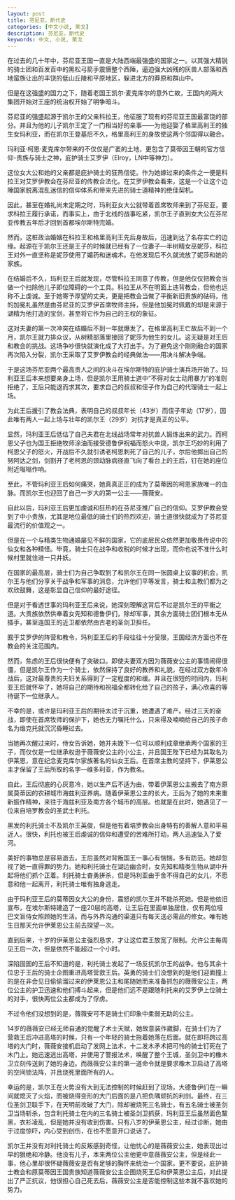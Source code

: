 ```yaml
---
layout: post
title: 芬尼亚，断代史
categories: [中文小说, 莱戈]
description: 芬尼亚，断代史
keywords: 中文, 小说, 莱戈
---
```



在过去的几十年中，芬尼亚王国一直是大陆西端最强盛的国家之一。以其强大精锐的骑士团和百发百中的黑松弓箭手震慑整个西陲，逼迫强大凶残的灰兽人部落和西地蛮族让出的丰饶的低山丘陵和平原地区，躲进北方的莽原和群山中。

但是在这强盛的国力之下，随着老国王凯尔·麦克库尔的意外亡故，王国内的两大集团开始对王座的统治权开始了明争暗斗。

芬尼亚的强盛起源于凯尔王的父亲科拉王，他征服了现有的芬尼亚王国最富饶的部分。并且为他的儿子凯尔王定了一门相当好的亲事——为他迎娶了格里高利王的独生女玛利亚，而在凯尔王登基后不久，格里高利王的身故使这两个邻国得以融合。

玛利亚·柯恩·麦克库尔带来的不仅仅是广袤的土地，更包含了莫蒂因王朝的官方信仰-贵族与骑士之神，庇护骑士艾罗伊（Elroy，LN中等神力）。

这位女大公和她的父亲都是庇护骑士的狂热信徒。作为她嫁过来的条件之一便是科拉王对艾罗伊教会在芬尼亚的传教合法化。在艾罗伊教会看来，这是一个让这个边陲国家脱离混乱迷信的信仰体系和带来先进的骑士道精神的绝佳契机。

因此，甚至在婚礼尚未定期之时，玛利亚女大公就带着首席牧师来到了芬尼亚，要求科拉王履行承诺，而事实上，由于北线的战事吃紧，凯尔王子直到女大公在芬尼亚传教五年后才回到首都埃尔斯特完婚。

然而，这桩政治婚姻在科拉王和格里高利王先后身故后，迅速到达了名存实亡的边缘。起源在于凯尔王还是王子的时候就已经有了一位妻子—半树精女巫妮莎，科拉王对外一直坚称是妮莎使用了媚药和迷魂术。在他发现后不久就流放了妮莎和她的家族。

在结婚后不久，玛利亚王后就发现，尽管科拉王同意了传教，但是他仅仅把教会当做一个扫除他儿子即位障碍的一个工具。科拉王从不在明面上违背教会，但他也远称不上虔诚。至于她寄予厚望的丈夫，更是把教会当做了平衡新旧贵族的砝码，他的加冕礼虽然是由芬尼亚的艾罗伊首席牧师主持，但是他加冕时佩戴的却是来源于湖精为他打造的宝剑，甚至将它作为自己的王权的象征。

这对夫妻的第一次冲突在结婚后不到一年就爆发了。在格里高利王亡故后不到一个月，凯尔王就力排众议，从树精部落里接回了妮莎为他生的女儿。这无疑是对王后和教会的挑战。这场争吵很快就演化成了大打出手。为了避免这个刚刚融合的国家再次陷入分裂，凯尔王采取了艾罗伊教会的经典做法——用决斗解决争端。

于是这场芬尼亚两个最高贵人之间的决斗在埃尔斯特的庇护骑士演兵场开始了。玛利亚王后本来想要亲身上场，但是凯尔王用骑士道中“不得对女士动用暴力”的准则拒绝了，王后只能退而求其次，要求自己的叔叔和侄子作为自己的代理骑士一起上场。

为此王后援引了教会法典，表明自己的叔叔年长（43岁）而侄子年幼（17岁），因此唯有两人一起上场与壮年的凯尔王（29岁）对抗才是真正的公平。

显然，玛利亚王后低估了自己夫君在北线战场常年对抗兽人锻炼出来的武力。而柯恩父子也为国王拒绝牧师涂油而接受德鲁伊祝福而怒火中烧，凯尔王巧妙的利用了柯恩父子的怒火，开战后不久就引诱老柯恩刺死了自己的儿子，尔后他掷出自己的努阿达之剑，剑割开了老柯恩的颈动脉病径直飞向了看台上的王后，钉在她的座位附近嗡嗡作响。

至此，不管玛利亚王后如何痛哭，她真真正正的成为了莫蒂因的柯恩家族唯一的血脉。而凯尔王也迎回了自己一岁大的第一公主——薇薇安。

自此以后，玛利亚王后更加虔诚和狂热的在芬尼亚推广自己的信仰。艾罗伊教会受到了中小贵族，尤其是地位最低的骑士们的热烈欢迎，骑士道很快就成为了芬尼亚最流行的价值观之一。

但是在一个与精类生物通婚屡见不鲜的国家，它的底层民众依然更加敬畏传说中的仙女和各种精怪。毕竟，骑士只在战争和收税的时候才出现，而你也说不准什么时候村里就住进一只井妖。

在国家的最高层，骑士们为自己争取到了和凯尔王在同一张圆桌上议事的机会，凯尔王与他们分享关于战争和军事的消息，允许他们平等发言，骑士和主教们都为之欢欣鼓舞，这是彰显自己信仰的最好途径。

但是对于看透世事的玛利亚王后来说，她深刻理解这背后不过是凯尔王的平衡之道。大贵族依然供奉着女先知和德鲁伊们，除却军事，其余方面骑士团们根本无从插手，甚至连国王的近卫都依然由古老的圣剑卫担任。

囿于艾罗伊的阵营和教令，玛利亚王后的手段往往十分受限，王国经济方面也不在教会的关注范围内。

然而，焦虑的王后很快便有了突破口。即使夫妻双方因为薇薇安公主的事情闹得很僵，但是凯尔王作为一个骑士，依然保持了良好的教养和礼貌，在经过双方数年冷战后，这对最尊贵的夫妇关系得到了一定程度的和缓。并且在很短的时间内，玛利亚王后就怀孕了，她将自己的期待和祝福全都转化给了自己的孩子，满心欣喜的等待诞下一位继承人。

不幸的是，或许是玛利亚王后的期待太过于沉重，她遭遇了难产。经过三天的奋战，即使在首席牧师的保护下，她也无力嘱托什么，只来得及喃喃给自己的孩子命名为维克托就沉沉昏睡过去。

当她再次醒过来时，侍女告诉她，她并未娩下一位可以顺利成章继承两个国家的王子，而仅仅是一位继承权逊于薇薇安公主的小公主，并且国王陛下已经为其取名为伊莱恩，意在纪念麦克库尔家族著名的仙女王后。在首席主教的坚持下，伊莱恩公主才保留了王后所取的名字—维多利亚，作为教名。

自此，王后彻底的心灰意冷，她以生产后不适为由，带着伊莱恩公主搬去了南方原属莫蒂因的农耕城市海兹利亚养病。随着伊莱恩公主的长大，王后为了她的未来重新振作精神，来往于海兹利亚及南方各个城市的高层。也就是在此时，她遇见了一位来自培罗教会的圣武士利托。

黑发的利托骑士不及凯尔王英俊，但是他有着培罗教会出身特有的善解人意和平易近人。很快，利托也被王后虔诚的信仰和遭受的苦难所打动，两人迅速坠入了爱河。

美好的事物总是容易逝去，王后虽然对背叛国王一事心有惴惴，多有防范。她却忽视了她一直得罪的势力。她和利托骑士在湖边幽会时，女先知和精类生物从湖中升起将他们抓个正着。利托骑士奋勇拼杀，但是玛利亚由于舍不得自己的女儿，不愿意和他一起离开，利托骑士唯有独身逃走。

由于玛利亚王后的莫蒂因女大公的身份，震怒的凯尔王并不能杀死她。但是他依旧宣布，在埃尔斯特建造了一座20层的高塔，让王后在里面单独居住，仅有两位哑巴文盲侍女照顾她的生活。而与外界沟通的渠道只有每天送必需品的修女。唯有她生日那天允许伊莱恩公主前去探望一次。

直到后来，十岁的伊莱恩公主强烈恳求，才让这位君王放宽了限制。允许公主每周见王后一次，但是依然不能超过一个小时。

深陷囹圄的王后不知道的是，利托骑士发起了一场反抗凯尔王的战争。他与其余十位忠于王后的骑士企图重进高塔营救王后。英勇的骑士们没想到的是他们迎面撞上的是在非会见日偷偷溜过来的伊莱恩公主和尾随她而来准备抓包的薇薇安公主，两位公主的护卫迅速和他们搏斗起来，但是他们远不是跟随利托来的艾罗伊上位骑士的对手，很快两位公主都成为了俘虏。

不过令他们没想到的是，薇薇安可不是骑士们印象中柔弱无助的公主。

14岁的薇薇安已经无师自通的觉醒了术士天赋，她故意装作崴脚，在骑士们为了营救王后冲进高塔的时候，只有一个年轻的骑士拖着她落在后面。就在即将跨过高塔的大门时，薇薇安接机启动了发网上法术，十二发木矛术把可怜的骑士钉死在了木门上。她迅速逃出高塔，并使用了警报法术，唤醒了整个王城，圣剑卫中的橡木卫立刻传送到了她的身边。而薇薇安公主的第一道命令就是要求橡木卫启动了高塔的空间锁法阵，并且烧死里面所有的人。

幸运的是，凯尔王在火势没有大到无法控制的时候赶到了现场，大德鲁伊们在一瞬间就熄灭了火焰，而被烧得变形的大门后面的是八把负隅顽抗的利剑。最终，在三位圣剑卫联手下，在天明前攻破了大门，除却被烧死三名骑士，有五名骑士被圣剑卫当场斩杀，包含利托骑士在内的三名骑士被圣剑卫抓获，玛利亚王后虽然面色黧黑，衣衫凌乱，但是她并没有收到伤害。只有八岁的伊莱恩公主，经过诊断，她由于过度惊吓，内心受到创伤，在也不愿意开口说话了。

凯尔王并没有对利托骑士的反叛感到奇怪，让他忧心的是薇薇安公主，她表现出过早的狠绝和冷静。他没有儿子，本来两位公主他更中意薇薇安公主，但是经此一事，他心里却很怀疑薇薇安是否有足够的胸怀来统治一个国家。更不要说，庇护骑士教会和原莫蒂因王国贵族知道薇薇安公主企图烧死王后和伊莱恩公主后，对此提出了严正抗议，他很担心自己死去后，薇薇安公主是否能控制这些本就不喜欢她的势力。
